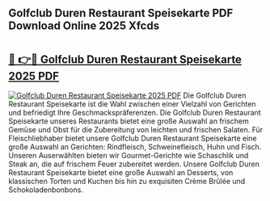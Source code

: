 ## Golfclub Duren Restaurant Speisekarte PDF Download Online 2025 Xfcds

# <h2><a href="http://gc7z3u.nevu.top/?p=Golfclub+Duren+Restaurant+Speisekarte">🔗 👉🔴 Golfclub Duren Restaurant Speisekarte 2025 PDF</a></h2>

[![Golfclub Duren Restaurant Speisekarte 2025 PDF](https://i.imgur.com/dBaPXMq.png)](http://gc7z3u.nevu.top/?p=Golfclub+Duren+Restaurant+Speisekarte)
Die Golfclub Duren Restaurant Speisekarte ist die Wahl zwischen einer Vielzahl von Gerichten und befriedigt Ihre Geschmackspräferenzen. Die Golfclub Duren Restaurant Speisekarte unseres Restaurants bietet eine große Auswahl an frischem Gemüse und Obst für die Zubereitung von leichten und frischen Salaten. Für Fleischliebhaber bietet unsere Golfclub Duren Restaurant Speisekarte eine große Auswahl an Gerichten: Rindfleisch, Schweinefleisch, Huhn und Fisch. Unseren Auserwählten bieten wir Gourmet-Gerichte wie Schaschlik und Steak an, die auf frischem Feuer zubereitet werden. Unsere Golfclub Duren Restaurant Speisekarte bietet eine große Auswahl an Desserts, von klassischen Torten und Kuchen bis hin zu exquisiten Crème Brûlée und Schokoladenbonbons.
